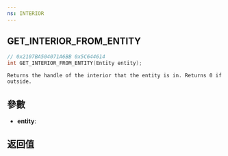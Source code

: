 ```yaml
---
ns: INTERIOR
---
```

## GET_INTERIOR_FROM_ENTITY

```c
// 0x2107BA504071A6BB 0x5C644614
int GET_INTERIOR_FROM_ENTITY(Entity entity);
```

```
Returns the handle of the interior that the entity is in. Returns 0 if outside.  
```

## 參數
* **entity**: 

## 返回值
